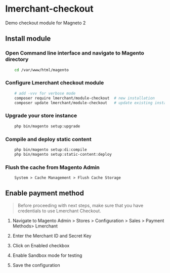# lmerchant-checkout

Demo checkout module for Magneto 2

## Install module

### Open Command line interface and navigate to Magento directory

```sh
    cd /var/www/html/magento
```

### Configure Lmerchant checkout module

```sh
    # add -vvv for verbose mode
    composer require lmerchant/module-checkout  # new installation
    composer update lmerchant/module-checkout   # update existing installation
```

### Upgrade your store instance 

```sh
    php bin/magento setup:upgrade
```

### Compile and deploy static content

```sh
    php bin/magento setup:di:compile
    php bin/magento setup:static-content:deploy
```

### Flush the cache from Magento Admin

```
    System > Cache Management > Flush Cache Storage
```

## Enable payment method

> Before proceeding with next steps, make sure that you have credentials to use Lmerchant Checkout.


1. Navigate to Magento Admin > Stores > Configuration > Sales > Payment Methods> Lmerchant

1. Enter the Merchant ID and Secret Key

1. Click on Enabled checkbox

1. Enable Sandbox mode for testing

1. Save the configuration
